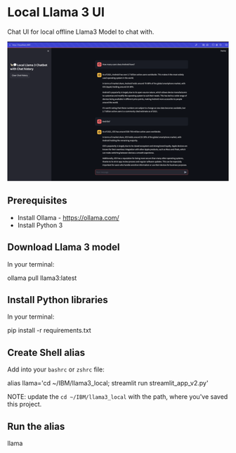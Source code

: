 # Local Llama 3 UI
Chat UI for local offline Llama3 Model to chat with.

![Alt text](llama3_streamlit.png?raw=true "Streamlit UI")

## Prerequisites
- Install Ollama - https://ollama.com/
- Install Python 3

## Download Llama 3 model 
In your terminal:

  ollama pull llama3:latest

## Install Python libraries
In your terminal:

  pip install -r requirements.txt

## Create Shell alias
Add into your `bashrc` or `zshrc` file:

  alias llama='cd ~/IBM/llama3_local; streamlit run streamlit_app_v2.py'

NOTE: update the `cd ~/IBM/llama3_local` with the path, where you've saved this project.

## Run the alias

  llama
